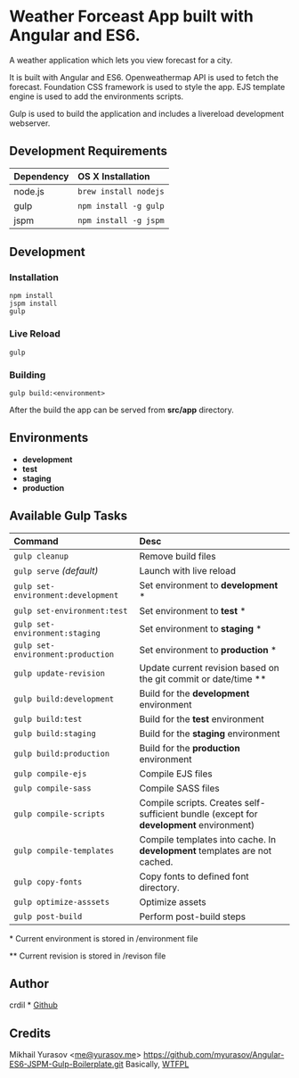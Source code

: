 # Weather Forceast App built with Angular and ES6.

A weather application which lets you view forecast for a city.

It is built with Angular and ES6. Openweathermap API is used to fetch the forecast.
Foundation CSS framework is used to style the app. EJS template engine is used to add the environments scripts.

Gulp is used to build the application and includes a livereload development webserver.

## Development Requirements

|Dependency|OS X Installation|
|:--|:--|
|node.js|`brew install nodejs`|
|gulp|`npm install -g gulp`|
|jspm|`npm install -g jspm`|

## Development

### Installation

```
npm install
jspm install
gulp
```

### Live Reload

`gulp`

### Building

`gulp build:<environment>`

After the build the app can be served from __src/app__ directory.

## Environments

* **development**
* **test**
* **staging**
* **production**

## Available Gulp Tasks

|Command|Desc|
|:--|:--|
|`gulp cleanup`|Remove build files|
|`gulp serve` _(default)_|Launch with live reload|
|`gulp set-environment:development`|Set environment to __development__ \*|
|`gulp set-environment:test`|Set environment to __test__ \*|
|`gulp set-environment:staging`|Set environment to __staging__ \*|
|`gulp set-environment:production`|Set environment to __production__ \*|
|`gulp update-revision`|Update current revision based on the git commit or date/time \**|
|`gulp build:development`|Build for the __development__ environment|
|`gulp build:test`|Build for the __test__ environment|
|`gulp build:staging`|Build for the __staging__ environment|
|`gulp build:production`|Build for the __production__ environment|
|`gulp compile-ejs`|Compile EJS files|
|`gulp compile-sass`|Compile SASS files|
|`gulp compile-scripts`|Compile scripts. Creates self-sufficient bundle (except for __development__ environment)|
|`gulp compile-templates`|Compile templates into cache. In __development__ templates are not cached.|
|`gulp copy-fonts`|Copy fonts to defined font directory.|
|`gulp optimize-asssets`|Optimize assets|
|`gulp post-build`|Perform post-build steps|

\* Current environment is stored in /environment file

\** Current revision is stored in /revison file


## Author

crdil * [Github](https://github.com/crdil)

## Credits

Mikhail Yurasov <<me@yurasov.me>> https://github.com/myurasov/Angular-ES6-JSPM-Gulp-Boilerplate.git
Basically, [WTFPL](http://www.wtfpl.net/)
